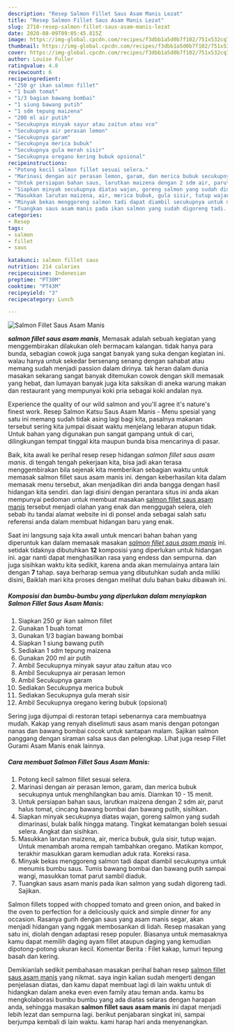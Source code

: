 ```yaml
---
description: "Resep Salmon Fillet Saus Asam Manis Lezat"
title: "Resep Salmon Fillet Saus Asam Manis Lezat"
slug: 2710-resep-salmon-fillet-saus-asam-manis-lezat
date: 2020-08-09T09:05:45.815Z
image: https://img-global.cpcdn.com/recipes/f3dbb1a5d0b7f102/751x532cq70/salmon-fillet-saus-asam-manis-foto-resep-utama.jpg
thumbnail: https://img-global.cpcdn.com/recipes/f3dbb1a5d0b7f102/751x532cq70/salmon-fillet-saus-asam-manis-foto-resep-utama.jpg
cover: https://img-global.cpcdn.com/recipes/f3dbb1a5d0b7f102/751x532cq70/salmon-fillet-saus-asam-manis-foto-resep-utama.jpg
author: Louise Fuller
ratingvalue: 4.8
reviewcount: 6
recipeingredient:
- "250 gr ikan salmon fillet"
- "1 buah tomat"
- "1/3 bagian bawang bombai"
- "1 siung bawang putih"
- "1 sdm tepung maizena"
- "200 ml air putih"
- "Secukupnya minyak sayur atau zaitun atau vco"
- "Secukupnya air perasan lemon"
- "Secukupnya garam"
- "Secukupnya merica bubuk"
- "Secukupnya gula merah sisir"
- "Secukupnya oregano kering bubuk opsional"
recipeinstructions:
- "Potong kecil salmon fillet sesuai selera."
- "Marinasi dengan air perasan lemon, garam, dan merica bubuk secukupnya untuk menghilangkan bau amis. Diamkan 10 - 15 menit."
- "Untuk persiapan bahan saus, larutkan maizena dengan 2 sdm air, parut halus tomat, cincang bawang bombai dan bawang putih, sisihkan."
- "Siapkan minyak secukupnya diatas wajan, goreng salmon yang sudah dimarinasi, bulak balik hingga matang. Tingkat kematangan boleh sesuai selera. Angkat dan sisihkan."
- "Masukkan larutan maizena, air, merica bubuk, gula sisir, tutup wajan. Untuk menambah aroma rempah tambahkan oregano. Matikan kompor, terakhir masukkan garam kemudian aduk rata. Koreksi rasa."
- "Minyak bekas menggoreng salmon tadi dapat diambil secukupnya untuk menumis bumbu saus. Tumis bawang bombai dan bawang putih sampai wangi, masukkan tomat parut sambil diaduk."
- "Tuangkan saus asam manis pada ikan salmon yang sudah digoreng tadi. Sajikan."
categories:
- Resep
tags:
- salmon
- fillet
- saus

katakunci: salmon fillet saus 
nutrition: 214 calories
recipecuisine: Indonesian
preptime: "PT30M"
cooktime: "PT43M"
recipeyield: "3"
recipecategory: Lunch

---
```



![Salmon Fillet Saus Asam Manis](https://img-global.cpcdn.com/recipes/f3dbb1a5d0b7f102/751x532cq70/salmon-fillet-saus-asam-manis-foto-resep-utama.jpg)

<b><i>salmon fillet saus asam manis</i></b>, Memasak adalah sebuah kegiatan yang menggembirakan dilakukan oleh bermacam kalangan. tidak hanya para bunda, sebagian cowok juga sangat banyak yang suka dengan kegiatan ini. walau hanya untuk sekedar bersenang senang dengan sahabat atau memang sudah menjadi passion dalam dirinya. tak heran dalam dunia masakan sekarang sangat banyak ditemukan cowok dengan skill memasak yang hebat, dan lumayan banyak juga kita saksikan di aneka warung makan dan restaurant yang mempunyai koki pria sebagai koki andalan nya.

Experience the quality of our wild salmon and you&#39;ll agree it&#39;s nature&#39;s finest work. Resep Salmon Katsu Saus Asam Manis - Menu spesial yang satu ini memang sudah tidak asing lagi bagi kita, pasalnya makanan tersebut sering kita jumpai disaat waktu menjelang lebaran atupun tidak. Untuk bahan yang digunakan pun sangat gampang untuk di cari, dilingkungan tempat tinggal kita maupun bunda bisa mencarinya di pasar.

Baik, kita awali ke perihal resep resep hidangan <i>salmon fillet saus asam manis</i>. di tengah tengah pekerjaan kita, bisa jadi akan terasa menggembirakan bila sejenak kita memberikan sebagian waktu untuk memasak salmon fillet saus asam manis ini. dengan keberhasilan kita dalam memasak menu tersebut, akan menjadikan diri anda bangga dengan hasil hidangan kita sendiri. dan lagi disini dengan perantara situs ini anda akan mempunyai pedoman untuk membuat masakan <u>salmon fillet saus asam manis</u> tersebut menjadi olahan yang enak dan menggugah selera, oleh sebab itu tandai alamat website ini di ponsel anda sebagai salah satu referensi anda dalam membuat hidangan baru yang enak.


Saat ini langsung saja kita awali untuk mencari bahan bahan yang diperuntuk kan dalam memasak masakan <u><i>salmon fillet saus asam manis</i></u> ini. setidak tidaknya dibutuhkan <b>12</b> komposisi yang diperlukan untuk hidangan ini. agar nanti dapat menghasilkan rasa yang endess dan sempurna. dan juga sisihkan waktu kita sedikit, karena anda akan memulainya antara lain dengan <b>7</b> tahap. saya berharap semua yang dibutuhkan sudah anda miliki disini, Baiklah mari kita proses dengan melihat dulu bahan baku dibawah ini.

<!--inarticleads1-->

##### Komposisi dan bumbu-bumbu yang diperlukan dalam menyiapkan Salmon Fillet Saus Asam Manis:

1. Siapkan 250 gr ikan salmon fillet
1. Gunakan 1 buah tomat
1. Gunakan 1/3 bagian bawang bombai
1. Siapkan 1 siung bawang putih
1. Sediakan 1 sdm tepung maizena
1. Gunakan 200 ml air putih
1. Ambil Secukupnya minyak sayur atau zaitun atau vco
1. Ambil Secukupnya air perasan lemon
1. Ambil Secukupnya garam
1. Sediakan Secukupnya merica bubuk
1. Sediakan Secukupnya gula merah sisir
1. Ambil Secukupnya oregano kering bubuk (opsional)


Sering juga dijumpai di restoran tetapi sebenarnya cara membuatnya mudah. Kakap yang renyah diselimuti saus asam manis dengan potongan nanas dan bawang bombai cocok untuk santapan malam. Sajikan salmon panggang dengan siraman salsa saus dan pelengkap. Lihat juga resep Fillet Gurami Asam Manis enak lainnya. 

<!--inarticleads2-->

##### Cara membuat Salmon Fillet Saus Asam Manis:

1. Potong kecil salmon fillet sesuai selera.
1. Marinasi dengan air perasan lemon, garam, dan merica bubuk secukupnya untuk menghilangkan bau amis. Diamkan 10 - 15 menit.
1. Untuk persiapan bahan saus, larutkan maizena dengan 2 sdm air, parut halus tomat, cincang bawang bombai dan bawang putih, sisihkan.
1. Siapkan minyak secukupnya diatas wajan, goreng salmon yang sudah dimarinasi, bulak balik hingga matang. Tingkat kematangan boleh sesuai selera. Angkat dan sisihkan.
1. Masukkan larutan maizena, air, merica bubuk, gula sisir, tutup wajan. Untuk menambah aroma rempah tambahkan oregano. Matikan kompor, terakhir masukkan garam kemudian aduk rata. Koreksi rasa.
1. Minyak bekas menggoreng salmon tadi dapat diambil secukupnya untuk menumis bumbu saus. Tumis bawang bombai dan bawang putih sampai wangi, masukkan tomat parut sambil diaduk.
1. Tuangkan saus asam manis pada ikan salmon yang sudah digoreng tadi. Sajikan.


Salmon fillets topped with chopped tomato and green onion, and baked in the oven to perfection for a deliciously quick and simple dinner for any occasion. Rasanya gurih dengan saus yang asam manis segar, akan menjadi hidangan yang nggak membosankan di lidah. Resep masakan yang satu ini, diolah dengan adaptasi resep populer. Biasanya untuk memasaknya kamu dapat memilih daging ayam fillet ataupun daging yang kemudian dipotong-potong ukuran kecil. Komentar Berita : Filet kakap, lumuri tepung basah dan kering. 

Demikianlah sedikit pembahasan masakan perihal bahan resep <u>salmon fillet saus asam manis</u> yang nikmat. saya ingin kalian sudah mengerti dengan penjelasan diatas, dan kamu dapat membuat lagi di lain waktu untuk di hidangkan dalam aneka even even family atau teman anda. kamu bs mengkolaborasi bumbu bumbu yang ada diatas selaras dengan harapan anda, sehingga masakan <b>salmon fillet saus asam manis</b> ini dapat menjadi lebih lezat dan sempurna lagi. berikut penjabaran singkat ini, sampai berjumpa kembali di lain waktu. kami harap hari anda menyenangkan.
